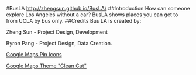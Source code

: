 #BusLA
http://zhengsun.github.io/BusLA/
##Introduction
How can someone explore Los Angeles without a car? BusLA shows places you can get to from UCLA by bus only.
##Credits
Bus LA is created by:

Zheng Sun - Project Design, Development

Byron Pang - Project Design, Data Creation.

[Google Maps Pin Icons](http://templatic.com/news/100-free-templatic-map-icons/)

[Google Maps Theme "Clean Cut"](http://snazzymaps.com/style/77/clean-cut)
